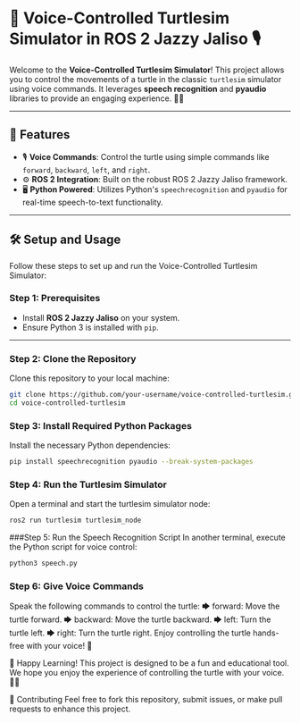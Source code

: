 # 🐢 Voice-Controlled Turtlesim Simulator in ROS 2 Jazzy Jaliso 🎙️

Welcome to the **Voice-Controlled Turtlesim Simulator**! This project allows you to control the movements of a turtle in the classic `turtlesim` simulator using voice commands. It leverages **speech recognition** and **pyaudio** libraries to provide an engaging experience. 🐢✨

---

## 🚀 Features

- 🎙️ **Voice Commands**: Control the turtle using simple commands like `forward`, `backward`, `left`, and `right`.
- ⚙️ **ROS 2 Integration**: Built on the robust ROS 2 Jazzy Jaliso framework.
- 🖥️ **Python Powered**: Utilizes Python's `speechrecognition` and `pyaudio` for real-time speech-to-text functionality.

---

## 🛠️ Setup and Usage

Follow these steps to set up and run the Voice-Controlled Turtlesim Simulator:

### Step 1: Prerequisites
- Install **ROS 2 Jazzy Jaliso** on your system.
- Ensure Python 3 is installed with `pip`.

---

### Step 2: Clone the Repository
Clone this repository to your local machine:
```bash
git clone https://github.com/your-username/voice-controlled-turtlesim.git
cd voice-controlled-turtlesim
```

### Step 3: Install Required Python Packages
Install the necessary Python dependencies:
```bash
pip install speechrecognition pyaudio --break-system-packages
```

### Step 4: Run the Turtlesim Simulator
Open a terminal and start the turtlesim simulator node:
```bash
ros2 run turtlesim turtlesim_node
```

###Step 5: Run the Speech Recognition Script
In another terminal, execute the Python script for voice control:
```bash
python3 speech.py
```

### Step 6: Give Voice Commands
Speak the following commands to control the turtle:
🡆 forward: Move the turtle forward.
🡆 backward: Move the turtle backward.
🡆 left: Turn the turtle left.
🡆 right: Turn the turtle right.
Enjoy controlling the turtle hands-free with your voice! 🎉

🎉 Happy Learning!
This project is designed to be a fun and educational tool. We hope you enjoy the experience of controlling the turtle with your voice. 🐢✨

🖤 Contributing
Feel free to fork this repository, submit issues, or make pull requests to enhance this project.
